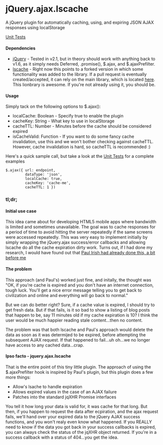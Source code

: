 jQuery.ajax.lscache
===================

A jQuery plugin for automatically caching, using, and expiring JSON AJAX responses using localStorage

[Unit Tests](https://rawgithub.com/brophdawg11/jquery.ajax.lscache/master/test/index.html)

#### Dependencies

 * [jQuery](http://www.jquery.com) - Tested in v2.1, but in theory should work with anything back to v1.6, as it simply needs Deferred, .promise(), $.ajax, and $.ajaxPrefilter.
 * [lscache](https://github.com/brophdawg11/lscache) - Right now this points to a forked version in which some functionality was added to the library.  If a pull request is eventually created/accepted, it can rely on the main library, which is located [here](https://github.com/pamelafox/lscache).  This lionbrary is awesome.  If you're not already using it, you should be.

#### Usage

Simply tack on the following options to $.ajax():

  * localCache: Boolean - Specify true to enable the plugin
  * cacheKey: String - What key to use in localStorage
  * cacheTTL: Number - Minutes before the cache should be considered expired
  * isCacheValid: Function - If you want to do some fancy cache invalidation, use this and we won't bother checking against cacheTTL.  However, cache invalidation is hard, so cacheTTL is recommended :)

Here's a quick sample call, but take a look at the [Unit Tests](https://rawgithub.com/brophdawg11/jquery.ajax.lscache/master/test/index.html) for a complete examples

    $.ajax({ url: endpoint,
             dataType: 'json',
             localCache: true,
             cacheKey: 'cache-me',
             cacheTTL: 1 })

### tl;dr;

#### Initial use case

This idea came about for developing HTML5 mobile apps where bandwidth is limited and sometimes unavailable.  The goal was to cache responses for a period of time to avoid hitting the server repeatedly if the same screens were accessed repeatedly.  This was very easy to implement initially by simply wrapping the jQuery.ajax success/error callbacks and allowing lscache do all the cache expiration dirty work.  Turns out, if I had done my research, I would have found out that [Paul Irish had already done this, a bit before me](https://github.com/paulirish/jquery-ajax-localstorage-cache)

#### The problem

This approach (and Paul's) worked just fine, and initally, the thought was "OK, if you're cache is expired and you don't have an internet connection, tough luck.  You'll get a nice error message telling you to get back to civilization and online and everything will go back to normal."

But we can do better right?  Sure, if a cache value is expired, I should try to get fresh data.  But if that fails, is it so bad to show a listing of blog posts that happen to be, say 11 minutes old if my cache expiration is 10?  I think the user would be much happier reading stale content...then no content.

The problem was that both lscache and Paul's approach would delete the data as soon as it was determijed to be expired, before attempting the subsequent AJAX request.  If that happened to fail...uh oh...we no longer have access to any cached data...crap.

#### Ipso facto - jquery.ajax.lscache

That is the entire point of this tiny little plugin.  The approach of using the $.ajaxPrefilter hook is inspired by Paul's plugin, but this plugin does a few more things:

  * Allow's lsache to handle expiration
  * Allows expired values in the case of an AJAX failure
  * Patches into the standard jqXHR Promise interfaces

You tell it how long your data is valid for, it was cache for that long.  But then, if you happen to request the data after ecpiration, and the ajax request fails, we'll hand over your expired data to the jQuery AJAX success functions, and you won't realy even know what happened.  If you REALLY need to know if the data you got back in your success callbacks is expired, you can always check the status of the jqXHR object returned.  If you're in a success callback with a status of 404...you get the idea.



